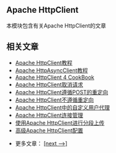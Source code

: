 ## Apache HttpClient

本模块包含有关Apache HttpClient的文章

## 相关文章

+ [Apache HttpClient教程](docs/ApacheHttpClient教程.md)
+ [Apache HttpAsyncClient教程](docs/Apache-HttpAsyncClient教程.md)
+ [Apache HttpClient 4 CookBook](docs/Apache-HttpClient4食谱.md)
+ [Apache HttpClient取消请求](docs/Apache-HttpClient取消请求.md)
+ [Apache HttpClient遵循POST的重定向](docs/ApacheHttpClient-遵循POST的重定向.md)
+ [Apache HttpClient不遵循重定向](docs/ApacheHttpClient不遵循重定向.md)
+ [Apache HttpClient中的自定义用户代理](docs/ApacheHttpClient中的自定义用户代理.md)
+ [Apache HttpClient连接管理](docs/ApacheHttpClient连接管理.md)
+ [使用Apache HttpClient进行分段上传](docs/使用ApacheHttpClient进行分段上传.md)
+ [高级Apache HttpClient配置](docs/高级ApacheHttpClient配置.md)

- 更多文章： [[next -->]](../apache-httpclient-2/README.md)